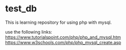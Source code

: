 # test_db
This is learning repository for  using php with mysql.

use the following links:
https://www.tutorialspoint.com/php/php_and_mysql.htm
https://www.w3schools.com/php/php_mysql_create.asp
